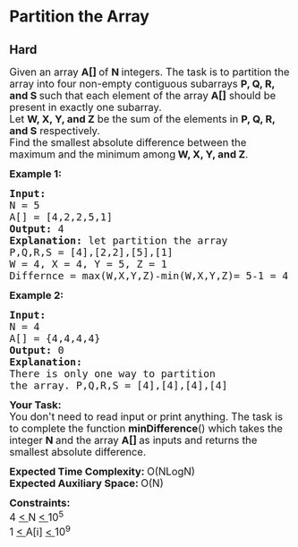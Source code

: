 # Partition the Array
## Hard
<div class="problems_problem_content__Xm_eO"><p><span style="font-size:18px">Given an array&nbsp;<strong>A[]&nbsp;</strong>of&nbsp;<strong>N&nbsp;</strong>integers. The task is to partition the array into four non-empty contiguous subarrays&nbsp;<strong>P, Q, R, and S </strong>such that each element of the array <strong>A[]</strong> should be present in exactly one subarray.<br>
Let&nbsp;<strong>W, X, Y, and Z</strong> be the sum of the elements in&nbsp;<strong>P, Q, R, and S</strong> respectively.<br>
Find the smallest absolute difference between the maximum and the minimum among<strong> W, X, Y, and Z</strong>.</span></p>

<p><span style="font-size:18px"><strong>Example 1:</strong></span></p>

<pre><span style="font-size:18px"><strong>Input:
</strong>N = 5
A[] = [4,2,2,5,1]
<strong>Output: </strong>4
<strong>Explanation: </strong>let partition the array 
P,Q,R,S = [4],[2,2],[5],[1]
W = 4, X = 4, Y = 5, Z = 1 
Differnce = max(W,X,Y,Z)-min(W,X,Y,Z)= 5-1 = 4 </span></pre>

<p><span style="font-size:18px"><strong>Example 2:</strong></span></p>

<pre><span style="font-size:18px"><strong>Input:
</strong>N = 4
A[] = {4,4,4,4}
<strong>Output: </strong>0
<strong>Explanation: 
</strong>There is only one way to partition 
the array. P,Q,R,S = [4],[4],[4],[4]</span></pre>

<p><span style="font-size:18px"><strong>Your Task:</strong><br>
You don't need to read input or print anything.&nbsp;</span><span style="font-size:18px">The task is to complete the function&nbsp;<strong>minDifference</strong>() which takes the integer&nbsp;<strong>N&nbsp;</strong>and the array&nbsp;<strong>A[]&nbsp;</strong>as inputs and returns the smallest absolute difference.</span></p>

<p><span style="font-size:18px"><strong>Expected Time Complexity:&nbsp;</strong>O(NLogN)<br>
<strong>Expected Auxiliary Space:&nbsp;</strong>O(N)</span></p>

<p><span style="font-size:18px"><strong>Constraints:</strong><br>
4&nbsp;<u>&lt;&nbsp;</u>N&nbsp;<u>&lt;&nbsp;</u>10<sup>5</sup><br>
1&nbsp;<u>&lt;&nbsp;</u>A[i]&nbsp;<u>&lt;&nbsp;</u>10<sup>9</sup></span></p>
</div>